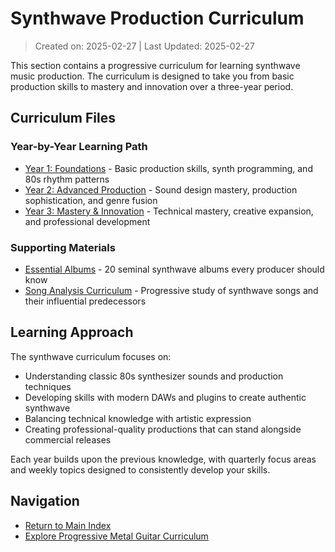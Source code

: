 
# Synthwave Production Curriculum

> Created on: 2025-02-27 | Last Updated: 2025-02-27




This section contains a progressive curriculum for learning synthwave music production. The curriculum is designed to take you from basic production skills to mastery and innovation over a three-year period.

## Curriculum Files

### Year-by-Year Learning Path

- [Year 1: Foundations](year1.md) - Basic production skills, synth programming, and 80s rhythm patterns
- [Year 2: Advanced Production](year2.md) - Sound design mastery, production sophistication, and genre fusion
- [Year 3: Mastery & Innovation](year3.md) - Technical mastery, creative expansion, and professional development

### Supporting Materials

- [Essential Albums](essential_albums.md) - 20 seminal synthwave albums every producer should know
- [Song Analysis Curriculum](analysis_curriculum.md) - Progressive study of synthwave songs and their influential predecessors

## Learning Approach

The synthwave curriculum focuses on:
- Understanding classic 80s synthesizer sounds and production techniques
- Developing skills with modern DAWs and plugins to create authentic synthwave
- Balancing technical knowledge with artistic expression
- Creating professional-quality productions that can stand alongside commercial releases

Each year builds upon the previous knowledge, with quarterly focus areas and weekly topics designed to consistently develop your skills.

## Navigation

- [Return to Main Index](/index.md)
- [Explore Progressive Metal Guitar Curriculum](/guitar/)
